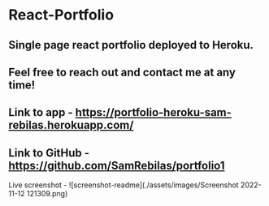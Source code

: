 # React-Portfolio

## Single page react portfolio deployed to Heroku. 

## Feel free to reach out and contact me at any time!

## Link to app - https://portfolio-heroku-sam-rebilas.herokuapp.com/

## Link to GitHub - https://github.com/SamRebilas/portfolio1

Live screenshot - ![screenshot-readme](./assets/images/Screenshot 2022-11-12 121309.png)
